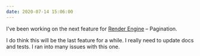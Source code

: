 ```yaml
---
date: 2020-07-14 15:06:00
---
```


I've been working on the next feature for [Render
Engine](https://render-engine.readthedocs.org) – Pagination.

I do think this will be the last feature for a while. I really need to update
docs and tests. I ran into many issues with this one.
